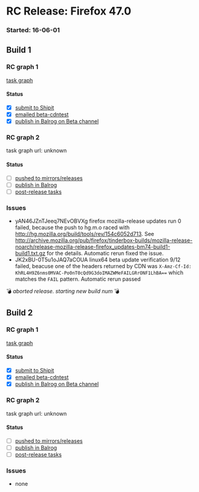 # RC Release: Firefox 47.0

### Started: 16-06-01

## Build 1

### RC graph 1
[task graph](https://tools.taskcluster.net/task-group-inspector/#4K6uhGF4QO6t44fnhQ8DtA)

#### Status
- [x] [submit to Shipit](https://wiki.mozilla.org/Release:Release_Automation_on_Mercurial:Starting_a_Release#Submit_to_Ship_It)
- [x] [emailed beta-cdntest](../how-tos/relpro.md#1-email-drivers-re-release-live-on-cdntest-channel)
- [x] [publish in Balrog on Beta channel](../how-tos/relpro.md#3-publish-in-balrog)

### RC graph 2
task graph url: unknown

#### Status
- [ ] [pushed to mirrors/releases](../how-tos/relpro.md#2-push-to-releases-dir-mirrors)
- [ ] [publish in Balrog](../how-tos/relpro.md#3-publish-in-balrog)
- [ ] [post-release tasks](../how-tos/relpro.md#4-post-release-step)

### Issues
- yAN46JZnTJeeq7NEvOBVXg firefox mozilla-release updates run 0 failed, because the push to hg.m.o raced with http://hg.mozilla.org/build/tools/rev/154c6052d713. See http://archive.mozilla.org/pub/firefox/tinderbox-builds/mozilla-release-noarch/release-mozilla-release-firefox_updates-bm74-build1-build1.txt.gz for the details. Automatic rerun fixed the issue.
- JK2xBU-0T5u1oJAQ7aCOUA linux64 beta update verification 9/12 failed, beacuse one of the headers returned by CDN was `X-Amz-Cf-Id: KhRL4H9Z6nms0MVAC-Po0nT0cQd9G3doIMAZWMeFAILGRrONF1LhBA==` which matches the `FAIL` pattern. Automatic rerun passed

:bomb: _aborted release. starting new build num_ :bomb:

## Build 2

### RC graph 1
[task graph](https://tools.taskcluster.net/task-group-inspector/#TimQHjxjRIGOsEzo0RLTug)

#### Status
- [x] [submit to Shipit](https://wiki.mozilla.org/Release:Release_Automation_on_Mercurial:Starting_a_Release#Submit_to_Ship_It)
- [x] [emailed beta-cdntest](../how-tos/relpro.md#1-email-drivers-re-release-live-on-cdntest-channel)
- [x] [publish in Balrog on Beta channel](../how-tos/relpro.md#3-publish-in-balrog)

### RC graph 2
task graph url: unknown

#### Status
- [ ] [pushed to mirrors/releases](../how-tos/relpro.md#2-push-to-releases-dir-mirrors)
- [ ] [publish in Balrog](../how-tos/relpro.md#3-publish-in-balrog)
- [ ] [post-release tasks](../how-tos/relpro.md#4-post-release-step)

### Issues
- none


